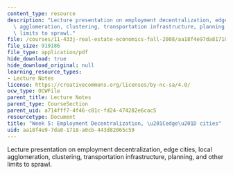 ```yaml
---
content_type: resource
description: "Lecture presentation on employment decentralization, edge cities, local\
  \ agglomeration, clustering, transportation infrastructure, planning, and\r\nother\
  \ limits to sprawl."
file: /courses/11-433j-real-estate-economics-fall-2008/aa18f4e97da81718a0cb443d82065c59_wk5.pdf
file_size: 919186
file_type: application/pdf
hide_download: true
hide_download_original: null
learning_resource_types:
- Lecture Notes
license: https://creativecommons.org/licenses/by-nc-sa/4.0/
ocw_type: OCWFile
parent_title: Lecture Notes
parent_type: CourseSection
parent_uid: a714fff7-4f46-c81c-fd24-474282e6cac5
resourcetype: Document
title: "Week 5: Employment Decentralization, \u201Cedge\u201D cities"
uid: aa18f4e9-7da8-1718-a0cb-443d82065c59
---
```

Lecture presentation on employment decentralization, edge cities, local agglomeration, clustering, transportation infrastructure, planning, and
other limits to sprawl.